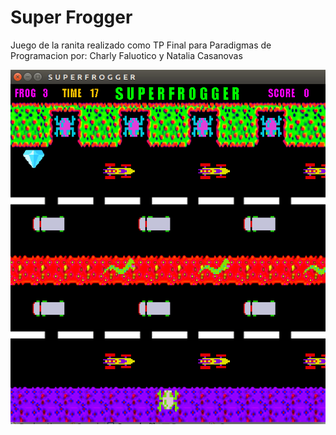 # Super Frogger
Juego de la ranita realizado como TP Final para Paradigmas de Programacion por:
Charly Faluotico y Natalia Casanovas

![Imagen del Juego](https://github.com/jpconver/IFTS-16-2019-SuperFrogger/blob/master/doc/superFrogger.png)

